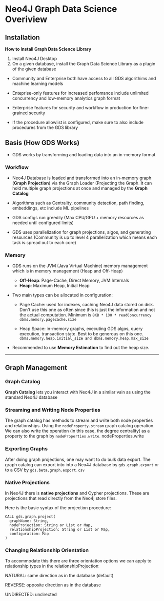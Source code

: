 # Neo4J Graph Data Science Overiview

## Installation

**How to Install Graph Data Science Library**

1. Install Neo4J Desktop
2. On a given database, install the Graph Data Science Library as a plugin of the given database

- Community and Enterprise both have access to all GDS algorithims and machine learning models

- Enteprise-only features for increased perfomance include unlimited concurrency and low-memory analytics graph format

- Enterprise features for security and workflow in production for fine-grained security

- If the procedure allowlist is configured, make sure to also include procedures from the GDS library

## Basis (How GDS Works)

- GDS works by transforming and loading data into an in-memory format. 

### Workflow
- Neo4J Database is loaded and transformed into an in-memory graph (**Graph Projection**) via the Graph Loader (Projecting the Graph. It can hold multiple graph projections at once and managed by the **Graph Catalog**

- Algorithms such as Centrality, community detection, path finding, embeddings, etc include ML pipelines

- GDS configs run greedily (Max CPU/GPU + memory resources as needed until configured limits)

- GDS uses parallelization for graph projections, algos, and generating resources (Community is up to level 4 parallelization which means each task is spread out to each core)

### Memory 

- GDS runs on the JVM (Java Virtual Machine) memory management which is in memory management (Heap and Off-Heap)
    - **Off-Heap**: Page-Cache, Direct Memory, JVM Internals
    - **Heap**: Maximum Heap, Initial Heap

- Two main types can be allocated in configuration:
    - Page Cache: used for indexes, caching Neo4J data stored on disk. Don't use this one as often since this is just the information and not the actual computation. Minimum is `8KB * 100 * readConcurrency`
    `dbms.memory.pagecache.size`

    - Heap Space: in-memory graphs, executing GDS algos, query execution, transaction state. Best to be generous on this one. `dbms.memory.heap.initial_size and dbms.memory.heap.max_size`

- Recommended to use **Memory Estimation** to find out the heap size. 

---
## Graph Management

### Graph Catalog

**Graph Catalog** lets you interact with Neo4J in a similar vain as using the standard Neo4J database

### Streaming and Writing Node Properties
The graph catalog has methods to stream and write both node properties and relationships. Using the `nodeProperty.stream` graph catalog operation. We can also write the operation (in this case, the degree centrality) as a property to the graph by `nodeProperties.write`. nodeProperties.write
 
### Exporting Graphs 
After doing graph projections, one may want to do bulk data export. The graph catalog can export into into a Neo4J database by `gds.graph.export` or to a CSV by `gds.beta.graph.export.csv`

### Native Projections
In Neo4J there is **native projections** and Cypher projections. These are projections that read directly from the Neo4j store files. 

Here is the basic syntax of the projection procedure:

```
CALL gds.graph.project(
  graphName: String,
  nodeProjection: String or List or Map,
  relationshipProjection: String or List or Map,
  configuration: Map
)
```
 ### Changing Relationship Orientation
To accommodate this there are three orientation options we can apply to relationship types in the relationshipProjection:

NATURAL: same direction as in the database (default)

REVERSE: opposite direction as in the database

UNDIRECTED: undirected

